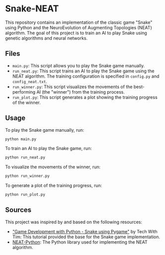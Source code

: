 # Snake-NEAT

This repository contains an implementation of the classic game "Snake" using Python and the NeuroEvolution of Augmenting Topologies (NEAT) algorithm. The goal of this project is to train an AI to play Snake using genetic algorithms and neural networks.

## Files

- `main.py`: This script allows you to play the Snake game manually.
- `run_neat.py`: This script trains an AI to play the Snake game using the NEAT algorithm. The training configuration is specified in `config.py` and `config_neat.txt`.
- `run_winner.py`: This script visualizes the movements of the best-performing AI (the "winner") from the training process.
- `run_plot.py`: This script generates a plot showing the training progress of the winner.

## Usage

To play the Snake game manually, run:

```bash
python main.py
```

To train an AI to play the Snake game, run:
```bash
python run_neat.py
```

To visualize the movements of the winner, run:
```bash
python run_winner.py
```

To generate a plot of the training progress, run:
```bash
python run_plot.py
```

## Sources

This project was inspired by and based on the following resources:

- ["Game Development with Python - Snake using Pygame"](https://www.techwithtim.net/tutorials/game-development-with-python/snake-pygame/snake-tutorial-1) by Tech With Tim: This tutorial provided the base for the Snake game implementation.
- [NEAT-Python](https://neat-python.readthedocs.io/en/latest/): The Python library used for implementing the NEAT algorithm.